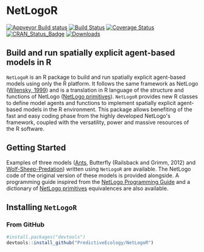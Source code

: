# NetLogoR

[![Appveyor Build status](https://ci.appveyor.com/api/projects/status/k65nup6cuqr5p2hy/branch/master?svg=true)](https://ci.appveyor.com/project/achubaty/netlogor/branch/master)
[![Build Status](https://travis-ci.org/PredictiveEcology/NetLogoR.svg?branch=master)](https://travis-ci.org/PredictiveEcology/NetLogoR)
[![Coverage Status](https://coveralls.io/repos/PredictiveEcology/NetLogoR/badge.svg?branch=master)](https://coveralls.io/r/PredictiveEcology/NetLogoR?branch=master)
[![CRAN_Status_Badge](http://www.r-pkg.org/badges/version/NetLogoR)](https://cran.r-project.org/package=NetLogoR)
[![Downloads](http://cranlogs.r-pkg.org/badges/grand-total/NetLogoR)](https://cran.r-project.org/package=NetLogoR)

## Build and run spatially explicit agent-based models in R

`NetLogoR` is an R package to build and run spatially explicit agent-based models using only the R platform.
It follows the same framework as NetLogo ([Wilensky, 1999](http://ccl.northwestern.edu/netlogo/)) and is a translation in R language of the structure and functions of NetLogo ([NetLogo primitives](https://ccl.northwestern.edu/netlogo/docs/dictionary.html)).
`NetLogoR` provides new R classes to define model agents and functions to implement spatially explicit agent-based models in the R environment.
This package allows benefiting of the fast and easy coding phase from the highly developed NetLogo's framework, coupled with the versatility, power and massive resources of the R software.

## Getting Started

Examples of three models ([Ants](http://ccl.northwestern.edu/netlogo/models/Ants), Butterfly (Railsback and Grimm, 2012) and [Wolf-Sheep-Predation](http://ccl.northwestern.edu/netlogo/models/WolfSheepPredation)) written using `NetLogoR` are available. The NetLogo code of the original version of these models is provided alongside.
A programming guide inspired from the [NetLogo Programming Guide](https://ccl.northwestern.edu/netlogo/docs/programming.html) and a dictionary of [NetLogo primitives](https://ccl.northwestern.edu/netlogo/docs/dictionary.html) equivalences are also available. 

## Installing `NetLogoR`

### From GitHub

```r
#install.packages("devtools")
devtools::install_github("PredictiveEcology/NetLogoR")
```
